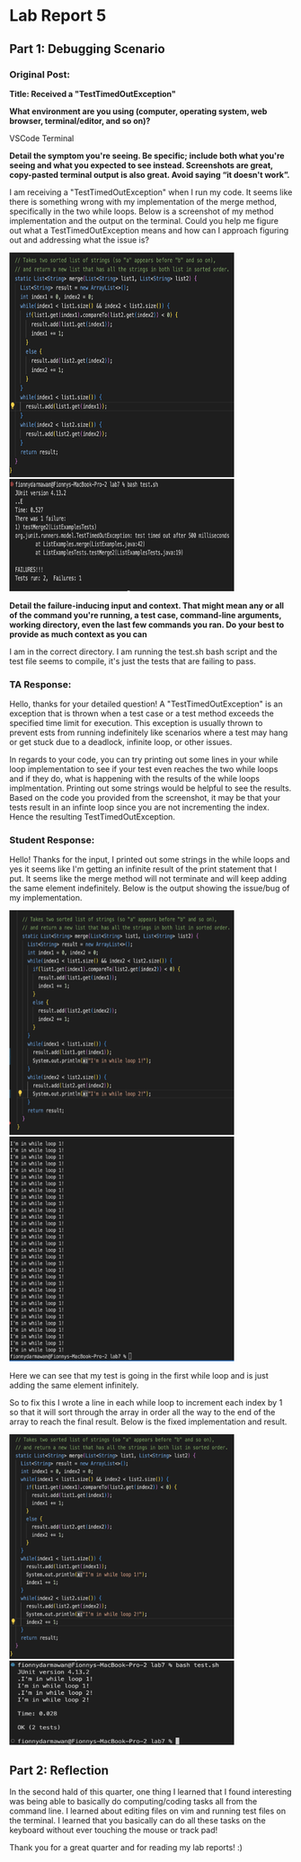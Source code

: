 # Lab Report 5
## Part 1: Debugging Scenario 

### Original Post:

**Title: Received a "TestTimedOutException"** 

**What environment are you using (computer, operating system, web browser, terminal/editor, and so on)?**

VSCode Terminal 

**Detail the symptom you're seeing. Be specific; include both what you're seeing and what you expected to see instead. Screenshots are great, copy-pasted terminal output is also great. Avoid saying “it doesn't work”.**

I am receiving a "TestTimedOutException" when I run my code. It seems like there is something wrong with my implementation of the merge method, specifically in the two while loops. Below is a screenshot of my method implementation and the output on the terminal. Could you help me figure out what a TestTimedOutException means and how can I approach figuring out and addressing what the issue is?  

<img src="merge.png" width="400" height="400">

<img src="mergeOutput.png" width="400" height="200">

**Detail the failure-inducing input and context. That might mean any or all of the command you're running, a test case, command-line arguments, working directory, even the last few commands you ran. Do your best to provide as much context as you can**

I am in the correct directory. I am running the test.sh bash script and the test file seems to compile, it's just the tests that are failing to pass. 

### TA Response: 

Hello, thanks for your detailed question! A "TestTimedOutException" is an exception that is thrown when a test case or a test method exceeds the specified time limit for execution. This exception is usually thrown to prevent ests from running indefinitely like scenarios where a test may hang or get stuck due to a deadlock, infinite loop, or other issues. 

In regards to your code, you can try printing out some lines in your while loop implementation to see if your test even reaches the two while loops and if they do, what is happening with the results of the while loops implmentation. Printing out some strings would be helpful to see the results. Based on the code you provided from the screenshot, it may be that your tests result in an infinte loop since you are not incrementing the index. Hence the resulting TestTimedOutException. 

### Student Response: 

Hello! Thanks for the input, I printed out some strings in the while loops and yes it seems like I'm getting an infinite result of the print statement that I put. It seems like the merge method will not terminate and will keep adding the same element indefinitely. Below is the output showing the issue/bug of my implementation. 

<img src="mergeBug.png" width="400" height="400">

<img src="mergeBugOutpur.png" width="400" height="400">

Here we can see that my test is going in the first while loop and is just adding the same element infinitely.

So to fix this I wrote a line in each while loop to increment each index by 1 so that it will sort through the array in order all the way to the end of the array to reach the final result. Below is the fixed implementation and result. 

<img src="mergeFixed.png" width="400" height="400">

<img src="mergeFixedOutput.png" width="400" height="150">

## Part 2: Reflection 

In the second hald of this quarter, one thing I learned that I found interesting was being able to basically do computing/coding tasks all from the command line. I learned about editing files on vim and running test files on the terminal. I learned that you basically can do all these tasks on the keyboard without ever touching the mouse or track pad! 


Thank you for a great quarter and for reading my lab reports! :) 









